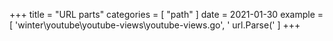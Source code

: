 +++
title = "URL parts"
categories = [ "path" ]
date = 2021-01-30
example = [
   'winter\youtube\youtube-views\youtube-views.go', ' url.Parse('
]
+++
